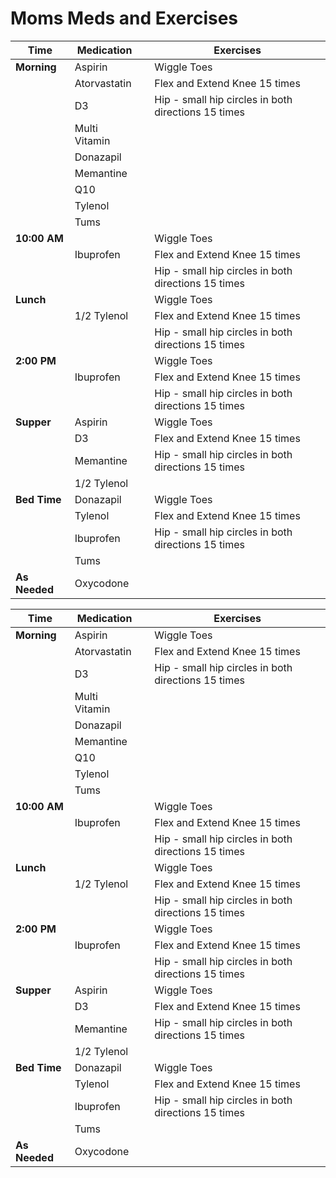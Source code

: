 # Moms Meds and Exercises




| **Time**   | **Medication** |           | **Exercises**                           |
|------------|----------------|-----------|-----------------------------------------|
| **Morning**| Aspirin         |           | Wiggle Toes                            |
|            | Atorvastatin    |           | Flex and Extend Knee 15 times          |
|            | D3             |           | Hip - small hip circles in both directions 15 times |
|            | Multi Vitamin   |           |                                         |
|            | Donazapil       |           |                                         |
|            | Memantine       |           |                                         |
|            | Q10             |           |                                         |
|            | Tylenol         |           |                                         |
|            | Tums            |           |                                         |
| **10:00 AM**|                |           | Wiggle Toes                            |
|            | Ibuprofen       |           | Flex and Extend Knee 15 times          |
|            |                 |           | Hip - small hip circles in both directions 15 times |
| **Lunch**  |                 |           | Wiggle Toes                            |
|            | 1/2 Tylenol     |           | Flex and Extend Knee 15 times          |
|            |                 |           | Hip - small hip circles in both directions 15 times |
| **2:00 PM**|                 |           | Wiggle Toes                            |
|            | Ibuprofen       |           | Flex and Extend Knee 15 times          |
|            |                 |           | Hip - small hip circles in both directions 15 times |
| **Supper** | Aspirin         |           | Wiggle Toes                            |
|            | D3             |           | Flex and Extend Knee 15 times          |
|            | Memantine       |           | Hip - small hip circles in both directions 15 times |
|            | 1/2 Tylenol     |           |                                         |
| **Bed Time**| Donazapil      |           | Wiggle Toes                            |
|            | Tylenol         |           | Flex and Extend Knee 15 times          |
|            | Ibuprofen       |           | Hip - small hip circles in both directions 15 times |
|            | Tums            |           |                                         |
| **As Needed**| Oxycodone     |           |                                         |


| **Time**   | **Medication** |           | **Exercises**                           |
|------------|----------------|-----------|-----------------------------------------|
| **Morning**| Aspirin         |           | Wiggle Toes                            |
|            | Atorvastatin    |           | Flex and Extend Knee 15 times          |
|            | D3             |           | Hip - small hip circles in both directions 15 times |
|            | Multi Vitamin   |           |                                         |
|            | Donazapil       |           |                                         |
|            | Memantine       |           |                                         |
|            | Q10             |           |                                         |
|            | Tylenol         |           |                                         |
|            | Tums            |           |                                         |
| **10:00 AM**|                |           | Wiggle Toes                            |
|            | Ibuprofen       |           | Flex and Extend Knee 15 times          |
|            |                 |           | Hip - small hip circles in both directions 15 times |
| **Lunch**  |                 |           | Wiggle Toes                            |
|            | 1/2 Tylenol     |           | Flex and Extend Knee 15 times          |
|            |                 |           | Hip - small hip circles in both directions 15 times |
| **2:00 PM**|                 |           | Wiggle Toes                            |
|            | Ibuprofen       |           | Flex and Extend Knee 15 times          |
|            |                 |           | Hip - small hip circles in both directions 15 times |
| **Supper** | Aspirin         |           | Wiggle Toes                            |
|            | D3             |           | Flex and Extend Knee 15 times          |
|            | Memantine       |           | Hip - small hip circles in both directions 15 times |
|            | 1/2 Tylenol     |           |                                         |
| **Bed Time**| Donazapil      |           | Wiggle Toes                            |
|            | Tylenol         |           | Flex and Extend Knee 15 times          |
|            | Ibuprofen       |           | Hip - small hip circles in both directions 15 times |
|            | Tums            |           |                                         |
| **As Needed**| Oxycodone     |           |                                         |
